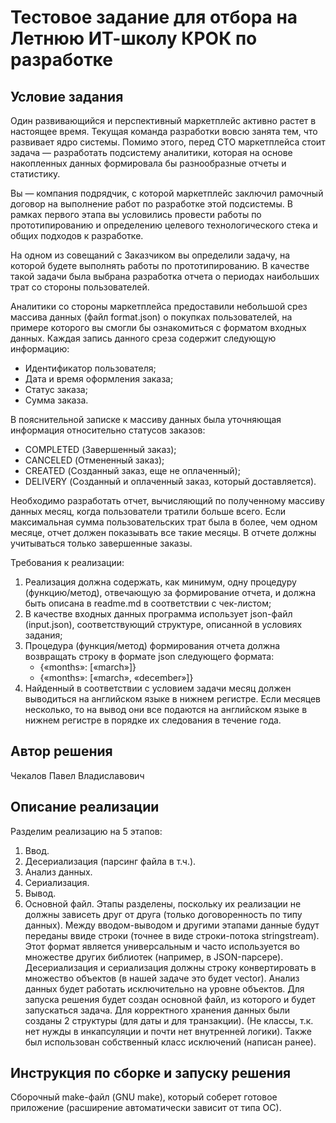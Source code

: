 # Тестовое задание для отбора на Летнюю ИТ-школу КРОК по разработке

## Условие задания
Один развивающийся и перспективный маркетплейс активно растет в настоящее время. Текущая команда разработки вовсю занята тем, что развивает ядро системы. Помимо этого, перед CTO маркетплейса стоит задача — разработать подсистему аналитики, которая на основе накопленных данных формировала бы разнообразные отчеты и статистику.

Вы — компания подрядчик, с которой маркетплейс заключил рамочный договор на выполнение работ по разработке этой подсистемы. В рамках первого этапа вы условились провести работы по прототипированию и определению целевого технологического стека и общих подходов к разработке.

На одном из совещаний с Заказчиком вы определили задачу, на которой будете выполнять работы по прототипированию. В качестве такой задачи была выбрана разработка отчета о периодах наибольших трат со стороны пользователей.

Аналитики со стороны маркетплейса предоставили небольшой срез массива данных (файл format.json) о покупках пользователей, на примере которого вы смогли бы ознакомиться с форматом входных данных. Каждая запись данного среза содержит следующую информацию:
- Идентификатор пользователя;
- Дата и время оформления заказа;
- Статус заказа;
- Сумма заказа.

В пояснительной записке к массиву данных была уточняющая информация относительно статусов заказов:
- COMPLETED (Завершенный заказ);
- CANCELED (Отмененный заказ);
- CREATED (Созданный заказ, еще не оплаченный);
- DELIVERY (Созданный и оплаченный заказ, который доставляется).

Необходимо разработать отчет, вычисляющий по полученному массиву данных месяц, когда пользователи тратили больше всего. Если максимальная сумма пользовательских трат была в более, чем одном месяце, отчет должен показывать все такие месяцы. В отчете должны учитываться только завершенные заказы.

Требования к реализации:
1. Реализация должна содержать, как минимум, одну процедуру (функцию/метод), отвечающую за формирование отчета, и должна быть описана в readme.md в соответствии с чек-листом;
2. В качестве входных данных программа использует json-файл (input.json), соответствующий структуре, описанной в условиях задания;
3. Процедура (функция/метод) формирования отчета должна возвращать строку в формате json следующего формата:
   - {«months»: [«march»]} 
   - {«months»: [«march», «december»]}
4. Найденный в соответствии с условием задачи месяц должен выводиться на английском языке в нижнем регистре. Если месяцев несколько, то на вывод они все подаются на английском языке в нижнем регистре в порядке их следования в течение года.

## Автор решения
Чекалов Павел Владиславович
## Описание реализации
Разделим реализацию на 5 этапов:
1. Ввод. 
2. Десериализация (парсинг файла в т.ч.). 
3. Анализ данных.
4. Сериализация.
5. Вывод.
6. Основной файл.
Этапы разделены, поскольку их реализации не должны зависеть друг от друга (только договоренность по типу данных). Между вводом-выводом и другими этапами данные будут переданы ввиде строки (точнее в виде строки-потока stringstream). Этот формат является универсальным и часто используется во множестве других библиотек (например, в JSON-парсере). Десериализация и сериализация должны строку конвертировать в множество объектов (в нашей задаче это будет vector). Анализ данных будет работать исключительно на уровне объектов.
Для запуска решения будет создан основной файл, из которого и будет запускаться задача.
Для корректного хранения данных были созданы 2 структуры (для даты и для транзакции). (Не классы, т.к. нет нужды в инкапсуляции и почти нет внутренней логики). Также был использован собственный класс исключений (написан ранее).
## Инструкция по сборке и запуску решения
Сборочный make-файл (GNU make), который соберет готовое приложение (расширение автоматически зависит от типа ОС).

